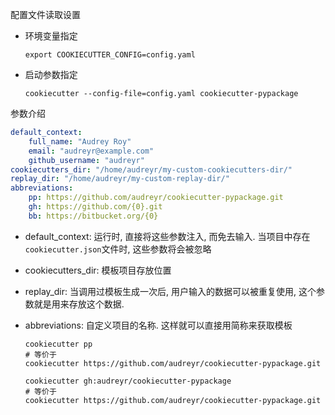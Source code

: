 配置文件读取设置

* 环境变量指定

  ```shell
  export COOKIECUTTER_CONFIG=config.yaml
  ```

* 启动参数指定

  ```shell
  cookiecutter --config-file=config.yaml cookiecutter-pypackage
  ```

参数介绍

```yaml
default_context:
    full_name: "Audrey Roy"
    email: "audreyr@example.com"
    github_username: "audreyr"
cookiecutters_dir: "/home/audreyr/my-custom-cookiecutters-dir/"
replay_dir: "/home/audreyr/my-custom-replay-dir/"
abbreviations:
    pp: https://github.com/audreyr/cookiecutter-pypackage.git
    gh: https://github.com/{0}.git
    bb: https://bitbucket.org/{0}
```

* default_context:  运行时, 直接将这些参数注入, 而免去输入. 当项目中存在`cookiecutter.json`文件时, 这些参数将会被忽略

* cookiecutters_dir:  模板项目存放位置

* replay_dir: 当调用过模板生成一次后, 用户输入的数据可以被重复使用, 这个参数就是用来存放这个数据.

* abbreviations: 自定义项目的名称. 这样就可以直接用简称来获取模板

  ```shell
  cookiecutter pp
  # 等价于
  cookiecutter https://github.com/audreyr/cookiecutter-pypackage.git
      
  cookiecutter gh:audreyr/cookiecutter-pypackage
  # 等价于
  cookiecutter https://github.com/audreyr/cookiecutter-pypackage.git
  ```




